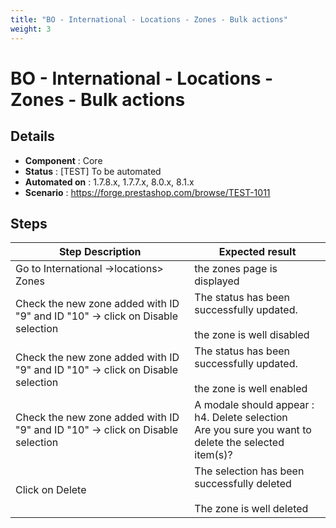 ```yaml
---
title: "BO - International - Locations - Zones - Bulk actions"
weight: 3
---
```


# BO - International - Locations - Zones - Bulk actions
## Details
* **Component** : Core
* **Status** : [TEST] To be automated
* **Automated on** : 1.7.8.x, 1.7.7.x, 8.0.x, 8.1.x
* **Scenario** : https://forge.prestashop.com/browse/TEST-1011

## Steps
| Step Description | Expected result |
| ----- | ----- |
| Go to International ->locations> Zones | the zones page is displayed |
| Check the new zone added with ID "9" and ID "10" -> click on Disable selection | The status has been successfully updated.<br><br>the zone is well disabled |
| Check the new zone added with ID "9" and ID "10" -> click on Disable selection | The status has been successfully updated.<br><br>the zone is well enabled |
| Check the new zone added with ID "9" and ID "10" -> click on Disable selection | A modale should appear : <br>h4. Delete selection<br>Are you sure you want to delete the selected item(s)? |
| Click on Delete | The selection has been successfully deleted <br><br>The zone is well deleted |
